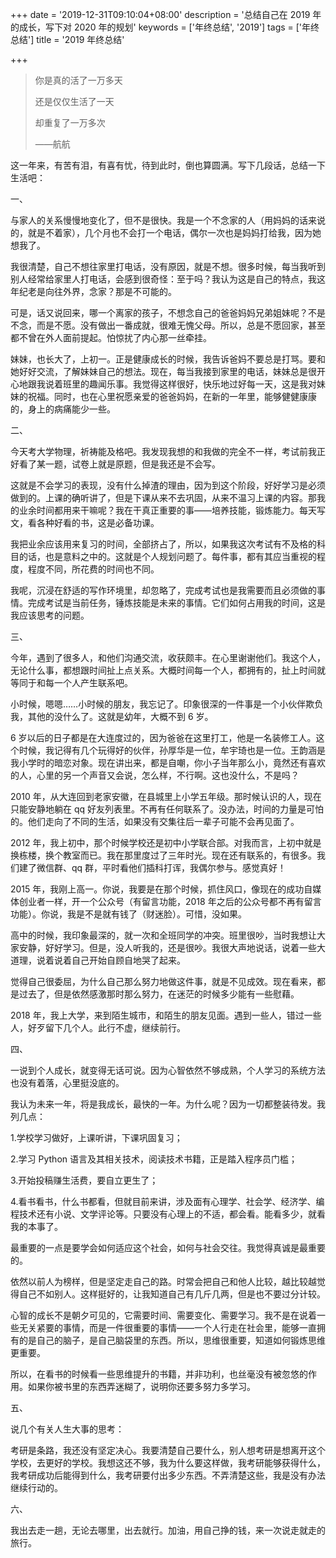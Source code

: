 +++
date = '2019-12-31T09:10:04+08:00'
description = '总结自己在 2019 年的成长，写下对 2020 年的规划'
keywords = ['年终总结', '2019']
tags = ['年终总结']
title = '2019 年终总结'

+++

> 你是真的活了一万多天
>
> 还是仅仅生活了一天
>
> 却重复了一万多次
>
> ——航航

这一年来，有苦有泪，有喜有忧，待到此时，倒也算圆满。写下几段话，总结一下生活吧：

一、

与家人的关系慢慢地变化了，但不是很快。我是一个不念家的人（用妈妈的话来说的，就是不着家），几个月也不会打一个电话，偶尔一次也是妈妈打给我，因为她想我了。

我很清楚，自己不想往家里打电话，没有原因，就是不想。很多时候，每当我听到别人经常给家里人打电话，会感到很奇怪：至于吗？我认为这是自己的特点，我这年纪老是向往外界，念家？那是不可能的。

可是，话又说回来，哪一个离家的孩子，不想念自己的爸爸妈妈兄弟姐妹呢？不是不念，而是不愿。没有做出一番成就，很难无愧父母。所以，总是不愿回家，甚至都不曾在外人面前提起。怕惊扰了内心那一丝牵挂。

妹妹，也长大了，上初一。正是健康成长的时候，我告诉爸妈不要总是打骂。要和她好好交流，了解妹妹自己的想法。现在，每当我接到家里的电话，妹妹总是很开心地跟我说着班里的趣闻乐事。我觉得这样很好，快乐地过好每一天，这是我对妹妹的祝福。同时，也在心里祝愿亲爱的爸爸妈妈，在新的一年里，能够健健康康的，身上的病痛能少一些。

二、

今天考大学物理，祈祷能及格吧。我发现我想的和我做的完全不一样，考试前我正好看了某一题，试卷上就是原题，但是我还是不会写。

这就是不会学习的表现，没有什么掉渣的理由，因为到这个阶段，好好学习是必须做到的。上课的确听讲了，但是下课从来不去巩固，从来不温习上课的内容。那我的业余时间都用来干嘛呢？我在干真正重要的事——培养技能，锻炼能力。每天写文，看各种好看的书，这是必备功课。

我把业余应该用来复习的时间，全部挤占了，所以，如果我这次考试有不及格的科目的话，也是意料之中的。这就是个人规划问题了。每件事，都有其应当重视的程度，程度不同，所花费的时间也不同。

我呢，沉浸在舒适的写作环境里，却忽略了，完成考试也是我需要而且必须做的事情。完成考试是当前任务，锤炼技能是未来的事情。它们如何占用我的时间，这是我应该思考的问题。

三、

今年，遇到了很多人，和他们沟通交流，收获颇丰。在心里谢谢他们。我这个人，无论什么事，都想跟时间扯上点关系。大概时间每一个人，都拥有的，扯上时间就等同于和每一个人产生联系吧。

小时候，嗯嗯……小时候的朋友，我忘记了。印象很深的一件事是一个小伙伴欺负我，其他的没什么了。这就是幼年，大概不到 6 岁。

6 岁以后的日子都是在大连度过的，因为爸爸在这里打工，他是一名装修工人。这个时候，我记得有几个玩得好的伙伴，孙厚华是一位，牟宇琦也是一位。王韵涵是我小学时的暗恋对象。现在讲出来，都是自嘲，你小子当年那么小，竟然还有喜欢的人，心里的另一个声音又会说，怎么样，不行啊。这也没什么，不是吗？

2010 年，从大连回到老家安徽，在县城里上小学五年级。那时候认识的人，现在只能安静地躺在 qq 好友列表里。不再有任何联系了。没办法，时间的力量是可怕的。他们走向了不同的生活，如果没有交集往后一辈子可能不会再见面了。

2012 年，我上初中，那个时候学校还是初中小学联合部。对我而言，上初中就是换栋楼，换个教室而已。我在那里度过了三年时光。现在还有联系的，有很多。我们建了微信群、qq 群，平时看他们插科打诨，我偶尔参与。感觉真好！

2015 年，我刚上高一。你说，我要是在那个时候，抓住风口，像现在的成功自媒体创业者一样，开一个公众号（有留言功能，2018 年之后的公众号都不再有留言功能）。你说，我是不是就有钱了（财迷脸）。可惜，没如果。

高中的时候，我印象最深的，就一次和全班同学的冲突。班里很吵，当时我想让大家安静，好好学习。但是，没人听我的，还是很吵。我很大声地说话，说着一些大道理，说着说着自己开始自顾自地哭了起来。

觉得自己很委屈，为什么自己那么努力地做这件事，就是不见成效。现在看来，都是过去了，但是依然感激那时那么努力，在迷茫的时候多少能有一些慰藉。

2018 年，我上大学，来到陌生城市，和陌生的朋友见面。遇到一些人，错过一些人，好歹留下几个人。此行不虚，继续前行。

四、

一说到个人成长，就变得无话可说。因为心智依然不够成熟，个人学习的系统方法也没有着落，心里挺没底的。

我认为未来一年，将是我成长，最快的一年。为什么呢？因为一切都整装待发。我列几点：

1.学校学习做好，上课听讲，下课巩固复习；

2.学习 Python 语言及其相关技术，阅读技术书籍，正是踏入程序员门槛；

3.开始投稿赚生活费，要自立更生了；

4.看书看书，什么书都看，但就目前来讲，涉及面有心理学、社会学、经济学、编程技术还有小说、文学评论等。只要没有心理上的不适，都会看。能看多少，就看我的本事了。

最重要的一点是要学会如何适应这个社会，如何与社会交往。我觉得真诚是最重要的。

依然以前人为榜样，但是坚定走自己的路。时常会把自己和他人比较，越比较越觉得自己不如别人。这样挺好的，让我知道自己有几斤几两，但是也不要过分计较。

心智的成长不是朝夕可见的，它需要时间、需要变化、需要学习。我不是在说着一些无关紧要的事情，而是一件很重要的事情——一个人行走在社会里，能够一直拥有的是自己的脑子，是自己脑袋里的东西。所以，思维很重要，知道如何锻炼思维更重要。

所以，在看书的时候看一些思维提升的书籍，并非功利，也丝毫没有被忽悠的作用。如果你被书里的东西弄迷糊了，说明你还要多努力多学习。

五、

说几个有关人生大事的思考：

考研是条路，我还没有坚定决心。我要清楚自己要什么，别人想考研是想离开这个学校，去更好的学校。我想这还不够，我为什么要这样做，我考研能够获得什么，我考研成功后能得到什么，我考研要付出多少东西。不弄清楚这些，我是没有办法继续行动的。

六、

我出去走一趟，无论去哪里，出去就行。加油，用自己挣的钱，来一次说走就走的旅行。
